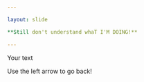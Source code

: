 ```yaml
---

layout: slide

**Still don't understand whaT I'M DOING!**

---
```


Your text

Use the left arrow to go back!
